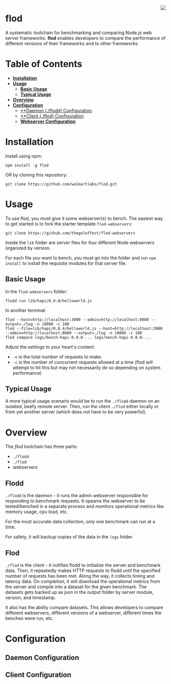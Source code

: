<a href="/walmartlabs/blammo"><img src="https://raw.github.com/walmartlabs/blammo/master/images/from.png" align="right" /></a>
# flod

A systematic toolchain for benchmarking and comparing Node.js web server frameworks. **flod** enables developers to compare the performance of different versions of their frameworks and to other frameworks. 

# Table of Contents

- [**Installation**](#installation)
- [**Usage**](#usage)
    - [**Basic Usage**](#basic-usage)
    - [**Typical Usage**](#typical-usage)
- [**Overview**](#overview)
- [**Configuration**](#configuration)
    - [**Daemon (./flodd) Configuration](#daemon-configuration)
    - [**Client (./flod) Configuration](#client-configuration)
    - [**Webserver Configuration**](#webserver-configuration)

# Installation

Install using npm:

    npm install -g flod

OR by cloning this repository:

    git clone https://github.com/walmartlabs/flod.git



# Usage

To use flod, you must give it some webserver(s) to bench.  The easiest way to get started is to fork the starter template `flod-webservers`:

    git clone https://github.com/thegoleffect/flod-webservers

Inside the `lib` folder are server files for four different Node webservers organized by version.

For each file you want to bench, you must go into the folder and run `npm install` to install the requisite modules for that server file.

## Basic Usage

In the `flod-webservers` folder:

    flodd run lib/hapi/0.9.0/helloworld.js

In another terminal:

    flod --host=http://localhost:3000 --admin=http://localhost:8080 --output=./log -n 10000 -c 100
    flod --file=lib/hapi/0.8.4/helloworld.js --host=http://localhost:3000 --admin=http://localhost:8080 --output=./log -n 10000 -c 100
    flod compare logs/bench-hapi-0.9.0-... logs/bench-hapi-0.8.0-...

Adjust the settings to your heart's content:

* `-n` is the total number of requests to make.
* `-c` is the number of concurrent requests allowed at a time (flod will attempt to hit this but may not necessarily do so depending on system performance)



## Typical Usage

A more typical usage scenario would be to run the `./flodd` daemon on an isolated, beefy remote server. Then, run the client `./flod` either locally or from yet another server (which does not have to be very powerful).


# Overview

The *flod* toolchain has three parts:

* `./flodd`
* `./flod`
* webservers

## Flodd

`./flodd` is the daemon - it runs the admin webserver responsible for responding to benchmark requests. It spawns the webserver to be tested/benched in a separate process and monitors operational metrics like memory usage, cpu load, etc. 

For the most accurate data collection, only one benchmark can run at a time.

For safety, it will backup copies of the data in the `logs` folder.

## Flod

`./flod` is the client - it notifies flodd to initialize the server and benchmark data. Then, it repeatedly makes HTTP requests to flodd until the specified number of requests has been met. Along the way, it collects timing and latency data. On completion, it will download the operational metrics from the server and compile into a dataset for the given benchmark.  The datasets gets backed up as json in the output folder by server module, version, and timestamp.

It also has the ability compare datasets. This allows developers to compare different webservers, different versions of a webserver, different times the benches were run, etc.



# Configuration

## Daemon Configuration

## Client Configuration